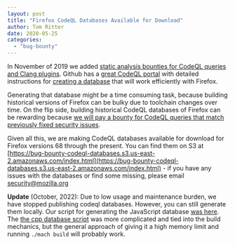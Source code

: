 ```yaml
---
layout: post
title: "Firefox CodeQL Databases Available for Download"
author: Tom Ritter
date: 2020-05-25
categories: 
  - "bug-bounty"
---
```


In November of 2019 we added [static analysis bounties for CodeQL queries and Clang plugins](https://blog.mozilla.org/attack-and-defense/2019/11/14/adding-codeql-and-clang-to-our-bug-bounty-program/). Github has a [great CodeQL portal](https://securitylab.github.com/tools/codeql) with detailed instructions for [creating a database](https://help.semmle.com/codeql/codeql-cli/procedures/create-codeql-database.html) that will work efficiently with Firefox.

Generating that database might be a time consuming task, because building historical versions of Firefox can be bulky due to toolchain changes over time. On the flip side, building historical CodeQL databases of Firefox can be rewarding because [we will pay a bounty for CodeQL queries that match previously fixed security issues](https://www.mozilla.org/en-US/security/client-bug-bounty/#static-analysis-bounty).

Given all this, we are making CodeQL databases available for download for Firefox versions 68 through the present. You can find them on S3 at [https://bug-bounty-codeql-databases.s3.us-east-2.amazonaws.com/index.html](https://bug-bounty-codeql-databases.s3.us-east-2.amazonaws.com/index.html) - if you have any issues with the databases or find some missing, please email [security@mozilla.org](mailto:security@mozilla.org)

**Update** (October, 2022): Due to low usage and maintenance burden, we have stopped publishing codeql databases. However, you can still generate them locally. Our script for generating the JavaScript database [was here](https://searchfox.org/mozilla-central/rev/b4150d1c6fae0c51c522df2d2c939cf5ad331d4c/taskcluster/scripts/misc/generate-codeql-db-javascript.sh). The [the cpp database script](https://searchfox.org/mozilla-central/rev/b4150d1c6fae0c51c522df2d2c939cf5ad331d4c/taskcluster/scripts/builder/build-linux.sh) was more complicated and tied into the build mechanics, but the general approach of giving it a high memory limit and running `./mach build` will probably work.

